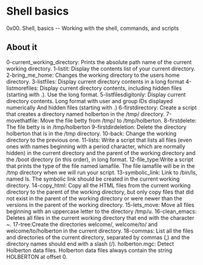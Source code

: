 # Shell basics 
0x00. Shell, basics -- Working with the shell, commands, and scripts
## About it
0-current_working_directory: Prints the absolute path name of the current working directory.
1-listit: Display the contents list of your current directory.
2-bring_me_home: Changes the working directory to the users home directory.
3-listfiles: Display current directory contents in a long format
4-listmorefiles: Display current directory contents, including hidden files (starting with .). Use the long format.
5-listfilesdigitonly: Display current directory contents.
Long format
with user and group IDs displayed numerically
And hidden files (starting with .)
6-firstdirectory: Create a script that creates a directory named holberton in the /tmp/ directory.
7-movethatfile: Move the file betty from /tmp/ to /tmp/holberton.
8-firstdelete: The file betty is in /tmp/holberton
9-firstdirdeletion: Delete the directory holberton that is in the /tmp directory.
10-back: Change the working directory to the previous one.
11-lists: Write a script that lists all files (even ones with names beginning with a period character, which are normally hidden) in the current directory and the parent of the working directory and the /boot directory (in this order), in long format.
12-file_type:Write a script that prints the type of the file named iamafile. The file iamafile will be in the /tmp directory when we will run your script.
13-symbolic_link: Link to /bin/ls, named ls. The symbolic link should be created in the current working directory.
14-copy_html: Copy all the HTML files from the current working directory to the parent of the working directory, but only copy files that did not exist in the parent of the working directory or were newer than the versions in the parent of the working directory.
15-lets_move: Move all files beginning with an uppercase letter to the directory /tmp/u.
16-clean_emacs: Deletes all files in the current working directory that end with the character ~.
17-tree:Create the directories welcome/, welcome/to/ and welcome/to/holberton in the current directory.
18-commas: List all the files and directories of the current directory, separated by commas (,) and the directory names should end with a slash (/).
holberton.mgc: Detect Holberton data files. Holberton data files always contain the string HOLBERTON at offset 0.
